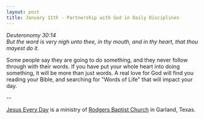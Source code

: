 ```yaml
---
layout: post
title: January 11th - Partnership with God in Daily Disciplines
---
```


_Deuteronomy 30:14  
But the word is very nigh unto thee, in thy mouth, and in thy heart,
that thou mayest do it._

Some people say they are going to do something, and they never
follow through with their words. If you have put your whole heart
into doing something, it will be more than just words. A real love
for God will find you reading your Bible, and searching for "Words of
Life" that will impact your day.

 --

<a href=http://jesuseveryday.net>Jesus Every Day</a> is a ministry of <a href=http://rodgersbaptist.net>Rodgers Baptist Church</a> in Garland, Texas.
